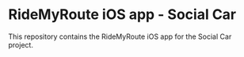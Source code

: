 # RideMyRoute iOS app - Social Car

This repository contains the RideMyRoute iOS app for the Social Car project.

